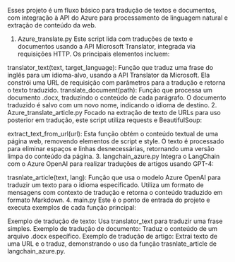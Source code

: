 Esses projeto é um fluxo básico para tradução de textos e documentos, com integração à API do Azure para processamento de linguagem natural e extração de conteúdo da web. ​

1. Azure_translate.py
Este script lida com traduções de texto e documentos usando a API Microsoft Translator, integrada via requisições HTTP. Os principais elementos incluem:

translator_text(text, target_language): Função que traduz uma frase do inglês para um idioma-alvo, usando a API Translator da Microsoft. Ela constrói uma URL de requisição com parâmetros para a tradução e retorna o texto traduzido.
translate_document(path): Função que processa um documento .docx, traduzindo o conteúdo de cada parágrafo. O documento traduzido é salvo com um novo nome, indicando o idioma de destino.
2. Azure_translate_article.py
Focado na extração de texto de URLs para uso posterior em tradução, este script utiliza requests e BeautifulSoup:

extract_text_from_url(url): Esta função obtém o conteúdo textual de uma página web, removendo elementos de script e style. O texto é processado para eliminar espaços e linhas desnecessárias, retornando uma versão limpa do conteúdo da página.
3. langchain_azure.py
Integra o LangChain com o Azure OpenAI para realizar traduções de artigos usando GPT-4:

trasnlate_article(text, lang): Função que usa o modelo Azure OpenAI para traduzir um texto para o idioma especificado. Utiliza um formato de mensagens com contexto de tradução e retorna o conteúdo traduzido em formato Markdown.
4. main.py
Este é o ponto de entrada do projeto e executa exemplos de cada função principal:

Exemplo de tradução de texto: Usa translator_text para traduzir uma frase simples.
Exemplo de tradução de documento: Traduz o conteúdo de um arquivo .docx específico.
Exemplo de tradução de artigo: Extrai texto de uma URL e o traduz, demonstrando o uso da função trasnlate_article de langchain_azure.py.
